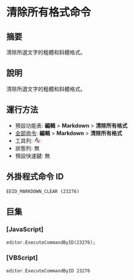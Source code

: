 # 清除所有格式命令

## 摘要

清除所選文字的粗體和斜體格式。

## 說明

清除所選文字的粗體和斜體格式。

## 運行方法

- 預設功能表: **編輯** \> **Markdown** \> **清除所有格式**
- [全部命令](../tools/all_commands): **編輯** \> **Markdown** \> **清除所有格式**
- 工具列: ![](../../images/markdown_clear.png)
- 狀態列: 無
- 預設快速鍵: 無

## 外掛程式命令 ID

```
EEID_MARKDOWN_CLEAR (23276)
```

## 巨集

### \[JavaScript\]

```
editor.ExecuteCommandByID(23276);
```

### \[VBScript\]

```
editor.ExecuteCommandByID 23276
```
